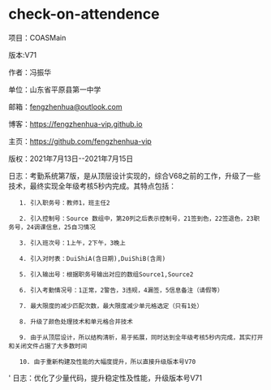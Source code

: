 # check-on-attendence

 项目：COASMain

 版本:V71

 作者：冯振华
 
 单位：山东省平原县第一中学
 
 邮箱：fengzhenhua@outlook.com
 
 博客：https://fengzhenhua-vip.github.io
 
 主页：https://github.com/fengzhenhua-vip
 
 版权：2021年7月13日--2021年7月15日
 
 日志：考勤系统第7版，是从顶层设计实现的，综合V68之前的工作，升级了一些技术，最终实现全年级考核5秒内完成。其特点包括：
 
       1. 引入职务号：教师1，班主任2
       
       2. 引入控制号：Source 数组中，第20列之后表示控制号，21签到色，22签退色，23职务号，24调课信息，25自习情况
       
       3. 引入班次号：1上午，2下午，3晚上
       
       4. 引入对时表：DuiShiA(含日期),DuiShiB(含周)
       
       5. 引入输出号：根据职务号输出对应的数组Source1,Source2
       
       6. 引入考勤情况号：1正常，2警告，3违规，4漏签，5信息备注（请假等）
       
       7. 最大限度的减少匹配次数，最大限度减少单元格选定（只有1处）
       
       8. 升级了颜色处理技术和单元格合并技术
       
       9. 由于从顶层设计，所以结构清析，易于拓展，同时达到全年级考核5秒内完成，其实打开和关闭文件占据了大多数时间
       
       10. 由于重新构建及性能的大幅度提升，所以直接升级版本号V70
' 日志：优化了少量代码，提升稳定性及性能，升级版本号V71
